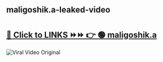 
 ## maligoshik.a-leaked-video 

# <h2><a href="https://clipsfans.com/maligoshik.a&ref=git">🔗 Click to LINKS ⏩⏩ 👉 🟢 maligoshik.a </a></h2>

<a href="https://clipsfans.com/maligoshik.a&ref=git" rel="nofollow" data-target="animated-image.originalLink"><img src="https://i.ibb.co.com/xMMVF88/686577567.gif" alt="Viral Video Original" style="max-width: 100%; display: inline-block;" data-target="animated-image.originalImage"></a>
